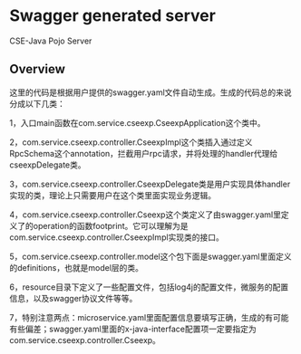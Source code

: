# Swagger generated server

CSE-Java Pojo Server


## Overview
这里的代码是根据用户提供的swagger.yaml文件自动生成。生成的代码总的来说分成以下几类：

1，入口main函数在com.service.cseexp.CseexpApplication这个类中。

2，com.service.cseexp.controller.CseexpImpl这个类插入通过定义RpcSchema这个annotation，拦截用户rpc请求，并将处理的handler代理给cseexpDelegate类。

3，com.service.cseexp.controller.CseexpDelegate类是用户实现具体handler实现的类，理论上只需要用户在这个类里面实现业务逻辑。

4，com.service.cseexp.controller.Cseexp这个类定义了由swagger.yaml里定义了的operation的函数footprint。它可以理解为是com.service.cseexp.controller.CseexpImpl实现类的接口。

5，com.service.cseexp.controller.model这个包下面是swagger.yaml里面定义的definitions，也就是model层的类。

6，resource目录下定义了一些配置文件，包括log4j的配置文件，微服务的配置信息，以及swagger协议文件等等。

7，特别注意两点：microservice.yaml里面配置信息要填写正确，生成的有可能有些偏差；swagger.yaml里面的x-java-interface配置项一定要指定为com.service.cseexp.controller.Cseexp。